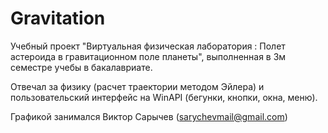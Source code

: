 Gravitation
===========

Учебный проект "Виртуальная физическая лаборатория : Полет астероида в гравитационном поле планеты", выполненная в 3м семестре учебы в бакалавриате. 

Отвечал за физику (расчет траектории методом Эйлера) и пользовательский интерфейс на WinAPI (бегунки, кнопки, окна, меню).

Графикой занимался Виктор Сарычев (sarychevmail@gmail.com)
